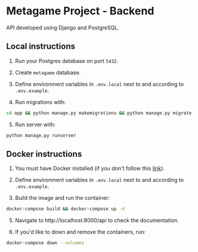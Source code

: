 # Metagame Project - Backend

API developed using Django and PostgreSQL.

## Local instructions

1. Run your Postgres database on port `5432`.

2. Create `metagame` database.

3. Define environment variables in `.env.local` next to and according to `.env.example`.

4. Run migrations with:
```bash
cd app && python manage.py makemigrations && python manage.py migrate
```

5. Run server with:
```bash
python manage.py runserver
```

## Docker instructions

1. You must have Docker installed (if you don't follow this [link](https://docs.docker.com/get-docker/)).

2. Define environment variables in `.env.local` next to and according to `.env.example`.

3. Build the image and run the container:
```bash
docker-compose build && docker-compose up -d
```

5. Navigate to http://localhost:8000/api to check the documentation. 

6. If you'd like to down and remove the containers, run:
```bash
docker-compose down --volumes
```
